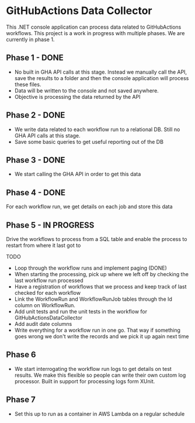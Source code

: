 # GitHubActions Data Collector
This .NET console application can process data related to GitHubActions workflows.
This project is a work in progress with multiple phases. We are currently in phase 1.

## Phase 1 - DONE
* No built in GHA API calls at this stage. Instead we manually call the API, save the results to a folder and then the console application will process these files.
* Data will be written to the console and not saved anywhere.
* Objective is processing the data returned by the API

## Phase 2 - DONE
* We write data related to each workflow run to a relational DB. Still no GHA API calls at this stage.
* Save some basic queries to get useful reporting out of the DB

## Phase 3 - DONE
* We start calling the GHA API in order to get this data

## Phase 4 - DONE
For each workflow run, we get details on each job and store this data

## Phase 5 - IN PROGRESS
Drive the workflows to process from a SQL table and enable the process to restart from where it last got to

TODO
* Loop through the workflow runs and implement paging (DONE)
* When starting the processing, pick up where we left off by checking the last workflow run processed
* Have a registration of workflows that we process and keep track of last checked for each workflow
* Link the WorkflowRun and WorkflowRunJob tables through the Id column on WorkflowRun.
* Add unit tests and run the unit tests in the workflow for GitHubActionsDataCollector
* Add audit date columns
* Write everything for a workflow run in one go. That way if something goes wrong we don't write the records and we pick it up again next time

## Phase 6
* We start interrogating the workflow run logs to get details on test results. We make this flexible so people can write their own custom log processor. Built in support for processing logs form XUnit.

## Phase 7
* Set this up to run as a container in AWS Lambda on a regular schedule